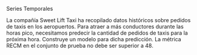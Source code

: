 Series Temporales

La compañía Sweet Lift Taxi ha recopilado datos históricos sobre pedidos de taxis en los aeropuertos. Para atraer a más conductores durante las horas pico, necesitamos predecir la cantidad de pedidos de taxis para la próxima hora. Construye un modelo para dicha predicción.
La métrica RECM en el conjunto de prueba no debe ser superior a 48.

